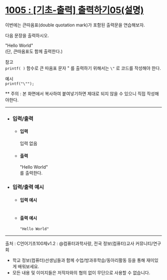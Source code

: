 # [1005 : [기초-출력] 출력하기05(설명)](https://codeup.kr/problem.php?id=1005)

이번에는 큰따옴표(double quotation mark)가 포함된 출력문을 연습해보자.

다음 문장을 출력하시오.

"Hello World"
<br />
(단, 큰따옴표도 함께 출력한다.)

참고
<br />
`printf( )` 함수로 큰 따옴표 문자 " 를 출력하기 위해서는 `\"` 로 코드를 작성해야 한다.

예시
<br />
`printf("\"");`

** 주의 : 본 화면에서 복사하여 붙여넣기하면 제대로 되지 않을 수 있으니 직접 작성해야한다.

-------------------------------------
- ### 입력/출력
  - #### 입력
    
    입력 없음
    
  - #### 출력
    "Hello World"
    <br />
    를 출력한다.

- ### 입력/출력 예시
  - #### 입력 예시
    ```

    ```
  - #### 출력 예시
    ```
    "Hello World"
    ```
-----------------------------------------
출처 : C언어기초100제v1.2 : @컴퓨터과학사랑, 전국 정보(컴퓨터)교사 커뮤니티/연구회
- 학교 정보(컴퓨터)선생님들과 함께 수업/방과후학습/동아리활동 등을 통해 재미있게 배워보세요. 
- 모든 내용 및 이미지들은 저작자와의 협의 없이 무단으로 사용할 수 없습니다.
